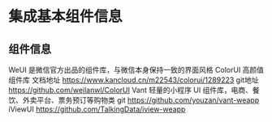 # 集成基本组件信息

## 组件信息 
WeUI 是微信官方出品的组件库，与微信本身保持一致的界面风格
ColorUI 高颜值组件库 文档地址 https://www.kancloud.cn/m22543/colorui/1289223 git地址 https://github.com/weilanwl/ColorUI
Vant 轻量的小程序 UI 组件库，电商、餐饮、外卖平台、票务预订等购物类  git https://github.com/youzan/vant-weapp
iViewUI  https://github.com/TalkingData/iview-weapp

